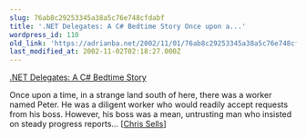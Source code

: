 ```yaml
---
slug: 76ab8c29253345a38a5c76e748cfdabf
title: '.NET Delegates: A C# Bedtime Story Once upon a...'
wordpress_id: 110
old_link: 'https://adrianba.net/2002/11/01/76ab8c29253345a38a5c76e748cfdabf/'
last_modified_at: 2002-11-02T02:18:27.000Z
---
```


[.NET
Delegates: A C# Bedtime Story](http://www.sellsbrothers.com/writing/delegates.htm)

Once upon a time, in a strange land south of here, there was a
worker named Peter. He was a diligent worker who would readily
accept requests from his boss. However, his boss was a mean,
untrusting man who insisted on steady progress reports...
[[Chris
Sells](http://www.sellsbrothers.com/writing/)]

